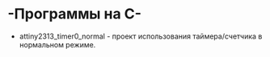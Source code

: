 # -Программы на С-
 - attiny2313_timer0_normal - проект использования таймера/счетчика в нормальном режиме.